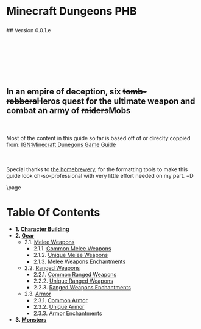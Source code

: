 <style>
  .phb#p1{ text-align:center; }
  .phb#p1:after{ display:none; }
</style>

<div style='margin-top:450px;'></div>

# Minecraft Dungeons PHB

<div style='margin-top:25px'></div>
<div class='wide'>
## Version 0.0.1.e
  
<div style='margin-top:140px'></div>

## In an empire of deception, six ~~tomb-robbers~~Heros quest for the ultimate weapon and combat an army of ~~raiders~~Mobs

<br><br>
Most of the content in this guide so far is based off of or direclty coppied from: [IGN:Minecraft Dunegons Game Guide](https://www.ign.com/wikis/minecraft-dungeons/)

<br><br>
Special thanks to [the homebrewery]("https://homebrewery.naturalcrit.com"), for the formatting tools to make this guide look oh-so-professional with very little effort needed on my part.  =D

</div>

\page

<div class='toc'>

# Table Of Contents

- **1. [Character Building](CharacterBuilding)**
- **2. [Gear](Gear)**
  - 2.1. [Melee Weapons](MeleeWeapons)
    - 2.1.1. [Common Melee Weapons](CommonMeleeWeapons)
    - 2.1.2. [Unique Melee Weapons](UniqueMeleeWeapons)
    - 2.1.3. [Melee Weapons Enchantments](MeleeWeaponsEnchantments)
  - 2.2. [Ranged Weapons](RangedWeapons)
    - 2.2.1. [Common Ranged Weapons](CommonRangedWeapons)
    - 2.2.2. [Unique Ranged Weapons](UniqueRangedWeapons)
    - 2.2.3. [Ranged Weapons Enchantments](RangedWeaponsEnchantments)
  - 2.3. [Armor](Armor)
    - 2.3.1. [Common Armor](CommonArmor)
    - 2.3.2. [Unique Armor](UniqueArmor)
    - 2.3.3. [Armor Enchantments](ArmorEnchantments)
- **3. [Monsters](Monsters)**

</div>
